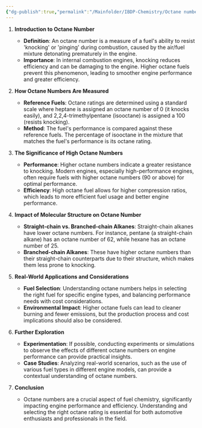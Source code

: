 ```yaml
---
{"dg-publish":true,"permalink":"/Mainfolder/IBDP-Chemistry/Octane number/"}
---
```


1. **Introduction to Octane Number**
   - **Definition**: An octane number is a measure of a fuel's ability to resist 'knocking' or 'pinging' during combustion, caused by the air/fuel mixture detonating prematurely in the engine. 
   - **Importance**: In internal combustion engines, knocking reduces efficiency and can be damaging to the engine. Higher octane fuels prevent this phenomenon, leading to smoother engine performance and greater efficiency.

2. **How Octane Numbers Are Measured**
   - **Reference Fuels**: Octane ratings are determined using a standard scale where heptane is assigned an octane number of 0 (it knocks easily), and 2,2,4-trimethylpentane (isooctane) is assigned a 100 (resists knocking).
   - **Method**: The fuel's performance is compared against these reference fuels. The percentage of isooctane in the mixture that matches the fuel's performance is its octane rating.

3. **The Significance of High Octane Numbers**
   - **Performance**: Higher octane numbers indicate a greater resistance to knocking. Modern engines, especially high-performance engines, often require fuels with higher octane numbers (90 or above) for optimal performance.
   - **Efficiency**: High octane fuel allows for higher compression ratios, which leads to more efficient fuel usage and better engine performance.

4. **Impact of Molecular Structure on Octane Number**
   - **Straight-chain vs. Branched-chain Alkanes**: Straight-chain alkanes have lower octane numbers. For instance, pentane (a straight-chain alkane) has an octane number of 62, while hexane has an octane number of 25.
   - **Branched-chain Alkanes**: These have higher octane numbers than their straight-chain counterparts due to their structure, which makes them less prone to knocking.

5. **Real-World Applications and Considerations**
   - **Fuel Selection**: Understanding octane numbers helps in selecting the right fuel for specific engine types, and balancing performance needs with cost considerations.
   - **Environmental Impact**: Higher octane fuels can lead to cleaner burning and fewer emissions, but the production process and cost implications should also be considered.

6. **Further Exploration**
   - **Experimentation**: If possible, conducting experiments or simulations to observe the effects of different octane numbers on engine performance can provide practical insights.
   - **Case Studies**: Analyzing real-world scenarios, such as the use of various fuel types in different engine models, can provide a contextual understanding of octane numbers.

7. **Conclusion**
   - Octane numbers are a crucial aspect of fuel chemistry, significantly impacting engine performance and efficiency. Understanding and selecting the right octane rating is essential for both automotive enthusiasts and professionals in the field.